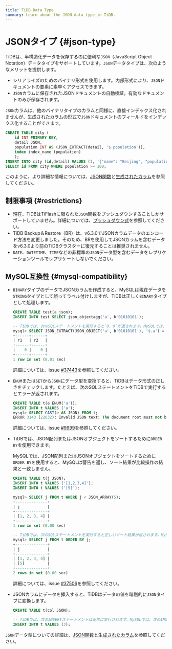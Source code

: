 ```yaml
---
title: TiDB Data Type
summary: Learn about the JSON data type in TiDB.
---
```


# JSONタイプ {#json-type}

TiDBは、半構造化データを保存するのに便利な`JSON`（JavaScript Object Notation）データタイプをサポートしています。`JSON`データタイプは、次のようなメリットを提供します。

- シリアライズのためのバイナリ形式を使用します。内部形式により、`JSON`ドキュメントの要素に素早くアクセスできます。
- `JSON`カラムに保存されたJSONドキュメントの自動検証。有効なドキュメントのみが保存されます。

`JSON`カラムは、他のバイナリタイプのカラムと同様に、直接インデックス化されませんが、生成されたカラムの形式で`JSON`ドキュメントのフィールドをインデックス化することができます。

```sql
CREATE TABLE city (
    id INT PRIMARY KEY,
    detail JSON,
    population INT AS (JSON_EXTRACT(detail, '$.population')),
    index index_name (population)
    );
INSERT INTO city (id,detail) VALUES (1, '{"name": "Beijing", "population": 100}');
SELECT id FROM city WHERE population >= 100;
```

このように、より詳細な情報については、[JSON関数](/functions-and-operators/json-functions.md)と[生成されたカラム](/generated-columns.md)を参照してください。

## 制限事項 {#restrictions}

- 現在、TiDBはTiFlashに限られた`JSON`関数をプッシュダウンすることしかサポートしていません。詳細については、[プッシュダウン式](/tiflash/tiflash-supported-pushdown-calculations.md#push-down-expressions)を参照してください。
- TiDB Backup＆Restore（BR）は、v6.3.0でJSONカラムデータのエンコード方法を変更しました。そのため、BRを使用してJSONカラムを含むデータをv6.3.0より前のTiDBクラスターに復元することは推奨されません。
- `DATE`、`DATETIME`、`TIME`などの非標準の`JSON`データ型を含むデータをレプリケーションツールでレプリケートしないでください。

## MySQL互換性 {#mysql-compatibility}

- `BINARY`タイプのデータでJSONカラムを作成すると、MySQLは現在データを`STRING`タイプとして誤ってラベル付けしますが、TiDBは正しく`BINARY`タイプとして処理します。

  ```sql
  CREATE TABLE test(a json);
  INSERT INTO test SELECT json_objectagg('a', b'01010101');

  -- TiDBでは、次のSQLステートメントを実行すると`0、0`が返されます。MySQLでは、次のSQLステートメントを実行すると`0、1`が返されます。
  mysql> SELECT JSON_EXTRACT(JSON_OBJECT('a', b'01010101'), '$.a') = "base64:type15:VQ==" AS r1, JSON_EXTRACT(a, '$.a') = "base64:type15:VQ==" AS r2 FROM test;
  +------+------+
  | r1   | r2   |
  +------+------+
  |    0 |    0 |
  +------+------+
  1 row in set (0.01 sec)
  ```

  詳細については、issue [#37443](https://github.com/pingcap/tidb/issues/37443)を参照してください。

- `ENUM`または`SET`から`JSON`にデータ型を変換すると、TiDBはデータ形式の正しさをチェックします。たとえば、次のSQLステートメントをTiDBで実行するとエラーが返されます。

  ```sql
  CREATE TABLE t(e ENUM('a'));
  INSERT INTO t VALUES ('a');
  mysql> SELECT CAST(e AS JSON) FROM t;
  ERROR 3140 (22032): Invalid JSON text: The document root must not be followed by other values.
  ```

  詳細については、issue [#9999](https://github.com/pingcap/tidb/issues/9999)を参照してください。

- TiDBでは、JSON配列またはJSONオブジェクトをソートするために`ORDER BY`を使用できます。

  MySQLでは、JSON配列またはJSONオブジェクトをソートするために`ORDER BY`を使用すると、MySQLは警告を返し、ソート結果が比較操作の結果と一致しません。

  ```sql
  CREATE TABLE t(j JSON);
  INSERT INTO t VALUES ('[1,2,3,4]');
  INSERT INTO t VALUES ('[5]');

  mysql> SELECT j FROM t WHERE j < JSON_ARRAY(5);
  +--------------+
  | j            |
  +--------------+
  | [1, 2, 3, 4] |
  +--------------+
  1 row in set (0.00 sec)

  -- TiDBでは、次のSQLステートメントを実行すると正しいソート結果が返されます。MySQLでは、次のSQLステートメントを実行すると「このバージョンのMySQLでは「非スカラーJSON値のソート」はまだサポートされていません。」という警告が返され、ソート結果は`<`の比較結果と一致しません。
  mysql> SELECT j FROM t ORDER BY j;
  +--------------+
  | j            |
  +--------------+
  | [1, 2, 3, 4] |
  | [5]          |
  +--------------+
  2 rows in set (0.00 sec)
  ```

  詳細については、issue [#37506](https://github.com/pingcap/tidb/issues/37506)を参照してください。

- JSONカラムにデータを挿入すると、TiDBはデータの値を暗黙的に`JSON`タイプに変換します。

  ```sql
  CREATE TABLE t(col JSON);

  -- TiDBでは、次のINSERTステートメントは正常に実行されます。MySQLでは、次のINSERTステートメントを実行すると「無効なJSONテキスト」エラーが返されます。
  INSERT INTO t VALUES (3);
  ```

`JSON`データ型についての詳細は、[JSON関数](/functions-and-operators/json-functions.md)と[生成されたカラム](/generated-columns.md)を参照してください。
